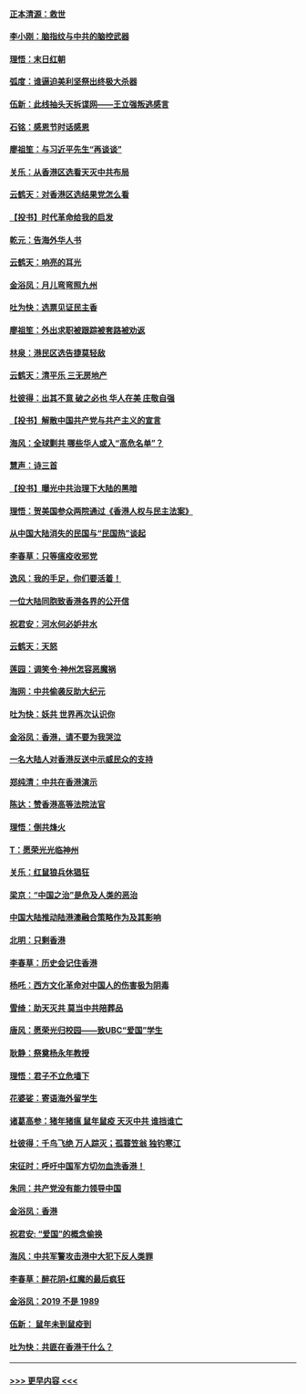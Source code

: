 #### [正本清源：救世](../pages/nsc993/n11689134.md?t=11292001) 
#### [李小刚：脑指纹与中共的脑控武器](../pages/nsc993/n11688900.md?t=11292001) 
#### [理悟：末日红朝](../pages/nsc993/n11688829.md?t=11292001) 
#### [弧度：谁逼迫美利坚祭出终极大杀器](../pages/nsc993/n11688735.md?t=11292001) 
#### [伍新：此线抽头天拆谍网——王立强叛逃感言](../pages/nsc993/n11687981.md?t=11292001) 
#### [石铭：感恩节时话感恩](../pages/nsc993/n11687568.md?t=11292001) 
#### [廖祖笙：与习近平先生“再谈谈”](../pages/nsc993/n11687005.md?t=11292001) 
#### [关乐：从香港区选看天灭中共布局](../pages/nsc993/n11686647.md?t=11292001) 
#### [云鹤天：对香港区选结果党怎么看](../pages/nsc993/n11686216.md?t=11292001) 
#### [【投书】时代革命给我的启发](../pages/nsc993/n11684287.md?t=11292001) 
#### [乾元：告海外华人书](../pages/nsc993/n11684044.md?t=11292001) 
#### [云鹤天：响亮的耳光](../pages/nsc993/n11684254.md?t=11292001) 
#### [金浴凤：月儿弯弯照九州](../pages/nsc993/n11684231.md?t=11292001) 
#### [吐为快：选票见证民主香](../pages/nsc993/n11684206.md?t=11292001) 
#### [廖祖笙：外出求职被跟踪被套路被劝返](../pages/nsc993/n11683874.md?t=11292001) 
#### [林泉：港民区选告捷莫轻敌](../pages/nsc993/n11683930.md?t=11292001) 
#### [云鹤天：清平乐 三无房地产](../pages/nsc993/n11681521.md?t=11292001) 
#### [杜彼得：出其不意 破之必也 华人在美 庄敬自强](../pages/nsc993/n11679554.md?t=11292001) 
#### [【投书】解散中国共产党与共产主义的宣言](../pages/nsc993/n11679177.md?t=11292001) 
#### [海风：全球剿共 哪些华人或入“高危名单”？](../pages/nsc993/n11678617.md?t=11292001) 
#### [慧声：诗三首](../pages/nsc993/n11678848.md?t=11292001) 
#### [【投书】曝光中共治理下大陆的黑暗](../pages/nsc993/n11678674.md?t=11292001) 
#### [理悟：贺美国参众两院通过《香港人权与民主法案》](../pages/nsc993/n11678104.md?t=11292001) 
#### [从中国大陆消失的民国与“民国热”谈起](../pages/nsc993/n11678075.md?t=11292001) 
#### [李春草：只等瘟疫收邪党](../pages/nsc993/n11677308.md?t=11292001) 
#### [逸风：我的手足，你们要活着！](../pages/nsc993/n11676352.md?t=11292001) 
#### [一位大陆同胞致香港各界的公开信](../pages/nsc993/n11675761.md?t=11292001) 
#### [祝君安：河水何必妒井水](../pages/nsc993/n11675746.md?t=11292001) 
#### [云鹤天：天怒](../pages/nsc993/n11675718.md?t=11292001) 
#### [莲园：调笑令‧神州怎容恶魔祸](../pages/nsc993/n11675648.md?t=11292001) 
#### [海网：中共偷袭反助大纪元](../pages/nsc993/n11673515.md?t=11292001) 
#### [吐为快：妖共 世界再次认识你](../pages/nsc993/n11673506.md?t=11292001) 
#### [金浴凤：香港，请不要为我哭泣](../pages/nsc993/n11673248.md?t=11292001) 
#### [一名大陆人对香港反送中示威民众的支持](../pages/nsc993/n11672615.md?t=11292001) 
#### [郑纯清：中共在香港演示](../pages/nsc993/n11670539.md?t=11292001) 
#### [陈达：赞香港高等法院法官](../pages/nsc993/n11669542.md?t=11292001) 
#### [理悟：倒共烽火](../pages/nsc993/n11668844.md?t=11292001) 
#### [T：愿荣光光临神州](../pages/nsc993/n11668421.md?t=11292001) 
#### [关乐：红鼠狼兵休猖狂](../pages/nsc993/n11668378.md?t=11292001) 
#### [梁京：“中国之治”是危及人类的恶治](../pages/nsc993/n11668328.md?t=11292001) 
#### [中国大陆推动陆港澳融合策略作为及其影响](../pages/nsc993/n11668157.md?t=11292001) 
#### [北明：只剩香港](../pages/nsc993/n11668002.md?t=11292001) 
#### [李春草：历史会记住香港](../pages/nsc993/n11667927.md?t=11292001) 
#### [杨吒：西方文化革命对中国人的伤害极为阴毒](../pages/nsc993/n11664521.md?t=11292001) 
#### [雪绮：助天灭共 莫当中共陪葬品](../pages/nsc993/n11662650.md?t=11292001) 
#### [唐风：愿荣光归校园——致UBC“爱国”学生](../pages/nsc993/n11662194.md?t=11292001) 
#### [耿静：祭奠杨永年教授](../pages/nsc993/n11662514.md?t=11292001) 
#### [理悟：君子不立危墙下](../pages/nsc993/n11662172.md?t=11292001) 
#### [花婆娑：寄语海外留学生](../pages/nsc993/n11662121.md?t=11292001) 
#### [诸葛高参：猪年猪瘟 鼠年鼠疫 天灭中共 谁挡谁亡](../pages/nsc993/n11661980.md?t=11292001) 
#### [杜彼得：千鸟飞绝 万人踪灭；孤蓑笠翁 独钓寒江](../pages/nsc993/n11661170.md?t=11292001) 
#### [宋征时：呼吁中国军方切勿血洗香港！](../pages/nsc993/n11415318.md?t=11292001) 
#### [朱同：共产党没有能力领导中国](../pages/nsc993/n11660421.md?t=11292001) 
#### [金浴凤：香港](../pages/nsc993/n11660419.md?t=11292001) 
#### [祝君安: “爱国”的概念偷换](../pages/nsc993/n11659706.md?t=11292001) 
#### [海风：中共军警攻击港中大犯下反人类罪](../pages/nsc993/n11659632.md?t=11292001) 
#### [李春草：醉花阴•红魔的最后疯狂](../pages/nsc993/n11659287.md?t=11292001) 
#### [金浴凤：2019 不是 1989](../pages/nsc993/n11657663.md?t=11292001) 
#### [伍新： 鼠年未到鼠疫到](../pages/nsc993/n11655098.md?t=11292001) 
#### [吐为快：共匪在香港干什么？](../pages/nsc993/n11654891.md?t=11292001) 

----
#### [ >>> 更早内容 <<< ](../indexes/nsc993-earlier.md)
